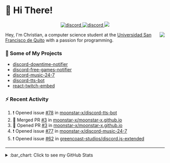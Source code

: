 # :wave: Hi There!

<p align="center">
  <a href="https://discord.gg/mhj3Zsv">
    <img alt="discord" src="https://img.shields.io/discord/730998659008823296.svg?label=&logo=discord&logoColor=ffffff&color=7389D8&labelColor=6A7EC2"/>
  </a>
  <a href="https://twitter.com/moonstar_x99">
    <img alt="discord" src="https://img.shields.io/twitter/follow/moonstar_x99?label=Follow%20Me%21&style=social"/>
  </a>
  <a href="https://badges.pufler.dev">
    <img src="https://badges.pufler.dev/visits/moonstar-x/moonstar-x?style=flat&logo=github">
  </a>
</p>

<img align="right" src="https://media.tenor.com/images/cb8fb20986aac7eef75c8ce6bc3997c0/tenor.gif" />

Hey, I'm Christian, a computer science student at the [Universidad San Francisco de Quito](http://www.usfq.edu.ec/Paginas/Inicio.aspx) with a passion for programming.

### :rocket: Some of My Projects

* [discord-downtime-notifier](https://github.com/moonstar-x/discord-downtime-notifier)
* [discord-free-games-notifier](https://github.com/moonstar-x/discord-free-games-notifier)
* [discord-music-24-7](https://github.com/moonstar-x/discord-music-24-7)
* [discord-tts-bot](https://github.com/moonstar-x/discord-tts-bot)
* [react-twitch-embed](https://github.com/moonstar-x/react-twitch-embed)

### :zap: Recent Activity

<!--START_SECTION:activity-->
1. ❗️ Opened issue [#78](https://github.com/moonstar-x/discord-tts-bot/issues/78) in [moonstar-x/discord-tts-bot](https://github.com/moonstar-x/discord-tts-bot)
2. 🎉 Merged PR [#3](https://github.com/moonstar-x/moonstar-x.github.io/pull/3) in [moonstar-x/moonstar-x.github.io](https://github.com/moonstar-x/moonstar-x.github.io)
3. 💪 Opened PR [#3](https://github.com/moonstar-x/moonstar-x.github.io/pull/3) in [moonstar-x/moonstar-x.github.io](https://github.com/moonstar-x/moonstar-x.github.io)
4. ❗️ Opened issue [#77](https://github.com/moonstar-x/discord-music-24-7/issues/77) in [moonstar-x/discord-music-24-7](https://github.com/moonstar-x/discord-music-24-7)
5. ❗️ Opened issue [#62](https://github.com/greencoast-studios/discord.js-extended/issues/62) in [greencoast-studios/discord.js-extended](https://github.com/greencoast-studios/discord.js-extended)
<!--END_SECTION:activity-->

---

<details>
  <summary>
    :bar_chart: Click to see my GitHub Stats
  </summary>
  <p align="center">
    <br>
    <img alt="GitHub Stats" src="https://github-readme-stats.vercel.app/api?username=moonstar-x&count_private=true&show_icons=true&theme=dracula" />
    <br>
    <img alt="GitHub Top Languages" src="https://github-readme-stats.vercel.app/api/top-langs/?username=moonstar-x&layout=compact&theme=dracula" />
  </p>
</details>
